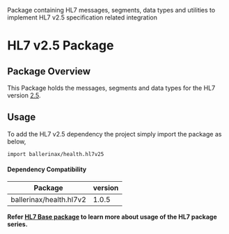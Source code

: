 Package containing HL7 messages, segments, data types and utilities to implement HL7 v2.5 specification related
integration

# HL7 v2.5 Package

## Package Overview

This Package holds the messages, segments and data types for the HL7 version [2.5](https://www.hl7.org/implement/standards/product_brief.cfm?product_id=143).

## Usage

To add the HL7 v2.5 dependency the project simply import the package as below,
```ballerina
import ballerinax/health.hl7v25
```

#### Dependency Compatibility

| Package                       | version |
|-------------------------------|---------|
| ballerinax/health.hl7v2       | 1.0.5   |

**Refer [HL7 Base package](https://central.ballerina.io/ballerinax/health.hl7v2) to learn more about usage of
the HL7 package series.**
